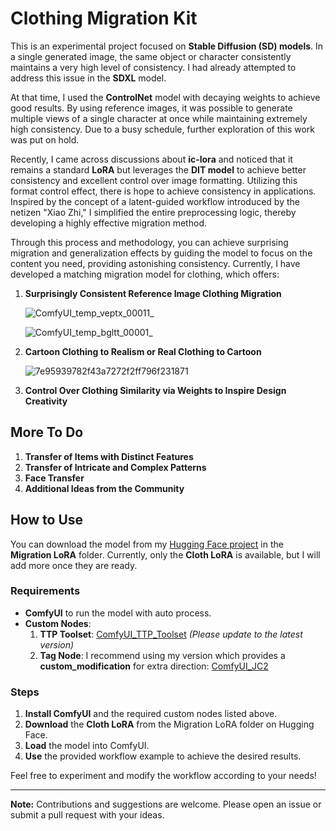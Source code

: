 # Clothing Migration Kit

This is an experimental project focused on **Stable Diffusion (SD) models**. In a single generated image, the same object or character consistently maintains a very high level of consistency. I had already attempted to address this issue in the **SDXL** model.

At that time, I used the **ControlNet** model with decaying weights to achieve good results. By using reference images, it was possible to generate multiple views of a single character at once while maintaining extremely high consistency. Due to a busy schedule, further exploration of this work was put on hold.

Recently, I came across discussions about **ic-lora** and noticed that it remains a standard **LoRA** but leverages the **DIT model** to achieve better consistency and excellent control over image formatting. Utilizing this format control effect, there is hope to achieve consistency in applications. Inspired by the concept of a latent-guided workflow introduced by the netizen "Xiao Zhi," I simplified the entire preprocessing logic, thereby developing a highly effective migration method.

Through this process and methodology, you can achieve surprising migration and generalization effects by guiding the model to focus on the content you need, providing astonishing consistency. Currently, I have developed a matching migration model for clothing, which offers:

1. **Surprisingly Consistent Reference Image Clothing Migration**
   
   ![ComfyUI_temp_veptx_00011_](https://github.com/user-attachments/assets/9612cf8a-858d-4684-819e-7b97981d993c)
   
   ![ComfyUI_temp_bgltt_00001_](https://github.com/user-attachments/assets/0109061b-a8d4-4609-8b37-d14ec73049e2)

2. **Cartoon Clothing to Realism or Real Clothing to Cartoon**
   
   ![7e95939782f43a7272f2ff796f231871](https://github.com/user-attachments/assets/008c06c9-aa77-44aa-bee3-92b45141d54d)

3. **Control Over Clothing Similarity via Weights to Inspire Design Creativity**

## More To Do

1. **Transfer of Items with Distinct Features**
2. **Transfer of Intricate and Complex Patterns**
3. **Face Transfer**
4. **Additional Ideas from the Community**

## How to Use

You can download the model from my [Hugging Face project](https://huggingface.co/your-project-link) in the **Migration LoRA** folder. Currently, only the **Cloth LoRA** is available, but I will add more once they are ready.

### Requirements

- **ComfyUI** to run the model with auto process.
- **Custom Nodes**:
  1. **TTP Toolset**: [ComfyUI_TTP_Toolset](https://github.com/TTPlanetPig/Comfyui_TTP_Toolset) *(Please update to the latest version)*
  2. **Tag Node**: I recommend using my version which provides a **custom_modification** for extra direction: [ComfyUI_JC2](https://github.com/TTPlanetPig/Comfyui_JC2)

### Steps

1. **Install ComfyUI** and the required custom nodes listed above.
2. **Download** the **Cloth LoRA** from the Migration LoRA folder on Hugging Face.
3. **Load** the model into ComfyUI.
4. **Use** the provided workflow example to achieve the desired results.

Feel free to experiment and modify the workflow according to your needs!

---

**Note:** Contributions and suggestions are welcome. Please open an issue or submit a pull request with your ideas.

